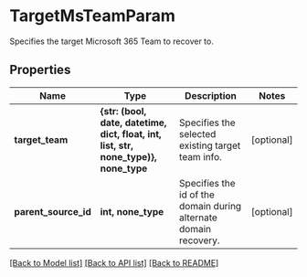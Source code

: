 # TargetMsTeamParam

Specifies the target Microsoft 365 Team to recover to.

## Properties
Name | Type | Description | Notes
------------ | ------------- | ------------- | -------------
**target_team** | **{str: (bool, date, datetime, dict, float, int, list, str, none_type)}, none_type** | Specifies the selected existing target team info. | [optional] 
**parent_source_id** | **int, none_type** | Specifies the id of the domain during alternate domain recovery. | [optional] 

[[Back to Model list]](../README.md#documentation-for-models) [[Back to API list]](../README.md#documentation-for-api-endpoints) [[Back to README]](../README.md)



